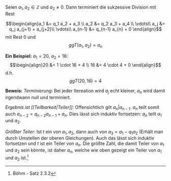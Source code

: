 
Seien $a_1, a_2 \in \mathbb{Z}$ und $a_2 \neq 0$. Dann terminiert die sukzessive Division mit Rest

$$\begin{align}a_1 &= q_1 a_2 + a_3 \\ 
a_2 &= q_2 a_3 + a_4 \\
\vdots\\
a_j &= q_j a_{j+1} + a_{j+2}\\
\vdots\\
a_{n-1} &= q_{n-1} a_{n} + 0
\end{align}$$
mit Rest $0$ und 
$$ggT(a_1, a_2) = a_n$$

**Ein Beispiel:**
$a_1 = 20$, $a_2=16$:
$$\begin{align}20 &= 1 \cdot 16 + 4 \\ 
16 &= 4 \cdot 4 + 0
\end{align}$$
d.h.
$$ggT(20, 16) = 4$$

**Beweis:**
*Terminierung*: Bei jeder Itereation wird $a_j$ echt kleiner, $a_n$ wird damit irgendwann null und terminiert.

*Ergebnis ist [[Teilbarkeit|Teiler]]*: Offensichtlich gilt $a_n | a_{n-1}$. $a_n$ teilt somit auch $a_{n-2} = q_{n-2}a_{n-1}+a_n$.
Dies lässt sich induktiv fortsetzen: $a_n$ teilt $a_1$ und $a_2$.

*Größter Teiler*: Ist $t$ ein von $a_1, a_2$, dann auch von $a_3 = a_1 - q_1a_2$ (Erhält man durch Umstellen der oberen Gleichungen).
Auch das lässt sich induktiv fortsetzen und $t$ ist ein Teiler von $a_n$. Die größte Zahl, die damit Teiler von $a_1$ und $a_2$ sein könnte, ist daher $a_n$, welche wie oben gezeigt ein Teiler von $a_1$ und $a_2$ ist.[^2]


[^2]: Böhm - Satz 2.3.2